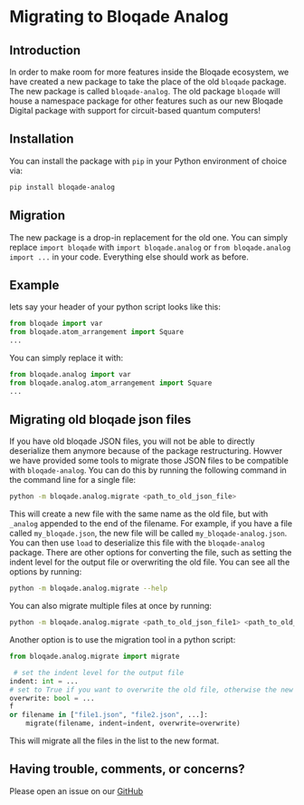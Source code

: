 # Migrating to Bloqade Analog

## Introduction

In order to make room for more features inside the Bloqade ecosystem, we have created a new package to take the place of the old `bloqade` package. The new package is called `bloqade-analog`. The old package `bloqade` will house a namespace package for other features such as our new Bloqade Digital package with support for circuit-based quantum computers!

## Installation

You can install the package with `pip` in your Python environment of choice via:

```sh
pip install bloqade-analog
```

## Migration

The new package is a drop-in replacement for the old one. You can simply replace `import bloqade` with `import bloqade.analog`  or `from bloqade.analog import ...` in your code. Everything else should work as before.

## Example

lets say your header of your python script looks like this:

```python
from bloqade import var
from bloqade.atom_arrangement import Square
...
```
You can simply replace it with:

```python
from bloqade.analog import var
from bloqade.analog.atom_arrangement import Square
...
```

## Migrating old bloqade json files

If you have old bloqade JSON files, you will not be able to directly deserialize them anymore because of the package restructuring. Howver we have provided some tools to migrate those JSON files to be compatible with `bloqade-analog`. You can do this by running the following command in the command line for a single file:

```sh
python -m bloqade.analog.migrate <path_to_old_json_file>
```
This will create a new file with the same name as the old file, but with `_analog` appended to the end of the filename. For example, if you have a file called `my_bloqade.json`, the new file will be called `my_bloqade-analog.json`. You can then use `load` to deserialize this file with the `bloqade-analog` package. There are other options for converting the file, such as setting the indent level for the output file or overwriting the old file. You can see all the options by running:

```sh
python -m bloqade.analog.migrate --help
```
You can also migrate multiple files at once by running:

```sh
python -m bloqade.analog.migrate <path_to_old_json_file1> <path_to_old_json_file2> ...
```

Another option is to use the migration tool in a python script:

```python
from bloqade.analog.migrate import migrate

 # set the indent level for the output file
indent: int = ...
# set to True if you want to overwrite the old file, otherwise the new file will be created with -analog appended to the end of the filename
overwrite: bool = ...
f
or filename in ["file1.json", "file2.json", ...]:
    migrate(filename, indent=indent, overwrite=overwrite)
```
This will migrate all the files in the list to the new format.


## Having trouble, comments, or concerns?

Please open an issue on our [GitHub](https://github.com/QuEraComputing/bloqade-analog/issues)
